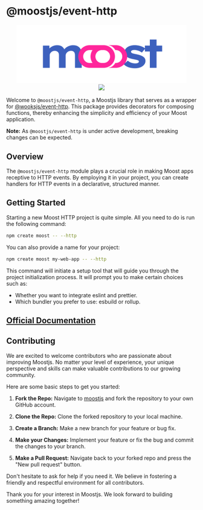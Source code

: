 # @moostjs/event-http

<p align="center">
<img src="../../moost-logo.png" width="450px"><br>
<a  href="https://github.com/moostjs/moostjs/blob/main/LICENSE">
    <img src="https://img.shields.io/badge/License-MIT-green?style=for-the-badge" />
</a>
</p>

Welcome to `@moostjs/event-http`, a Moostjs library that serves as a wrapper for [@wooksjs/event-http](https://github.com/wooksjs/wooksjs/tree/main/packages/event-http). This package provides decorators for composing functions, thereby enhancing the simplicity and efficiency of your Moost application.

**Note:** As `@moostjs/event-http` is under active development, breaking changes can be expected.

## Overview

The `@moostjs/event-http` module plays a crucial role in making Moost apps receptive to HTTP events. By employing it in your project, you can create handlers for HTTP events in a declarative, structured manner.

## Getting Started

Starting a new Moost HTTP project is quite simple. All you need to do is run the following command:

```bash
npm create moost -- --http
```

You can also provide a name for your project:

```bash
npm create moost my-web-app -- --http
```

This command will initiate a setup tool that will guide you through the project initialization process. It will prompt you to make certain choices such as:

- Whether you want to integrate eslint and prettier.
- Which bundler you prefer to use: esbuild or rollup.

## [Official Documentation](https://moost.org/webapp/)

## Contributing

We are excited to welcome contributors who are passionate about improving Moostjs. No matter your level of experience, your unique perspective and skills can make valuable contributions to our growing community.

Here are some basic steps to get you started:

1. **Fork the Repo:** Navigate to [moostjs](https://github.com/moostjs/moostjs) and fork the repository to your own GitHub account.

2. **Clone the Repo:** Clone the forked repository to your local machine.

3. **Create a Branch:** Make a new branch for your feature or bug fix.

4. **Make your Changes:** Implement your feature or fix the bug and commit the changes to your branch.

5. **Make a Pull Request:** Navigate back to your forked repo and press the "New pull request" button.

Don't hesitate to ask for help if you need it. We believe in fostering a friendly and respectful environment for all contributors.

Thank you for your interest in Moostjs. We look forward to building something amazing together!